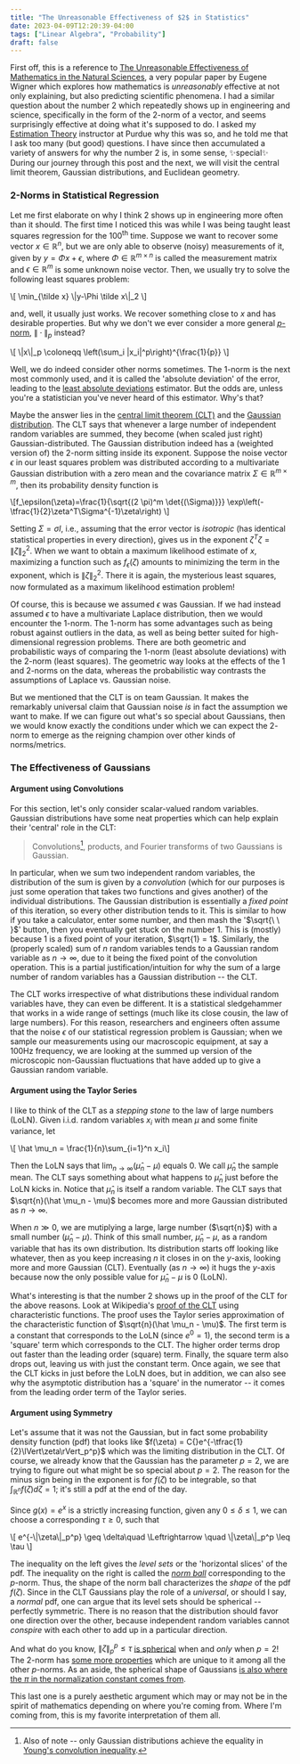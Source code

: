 ```yaml
---
title: "The Unreasonable Effectiveness of $2$ in Statistics"
date: 2023-04-09T12:20:39-04:00
tags: ["Linear Algebra", "Probability"]
draft: false
---
```


First off, this is a reference to [The Unreasonable Effectiveness of Mathematics in the Natural Sciences](https://web.njit.edu/~akansu/PAPERS/The%20Unreasonable%20Effectiveness%20of%20Mathematics%20(EP%20Wigner).pdf), a very popular paper by Eugene Wigner which explores how mathematics is <i>unreasonably</i> effective at not only explaining, but also predicting scientific phenomena. I had a similar question about the number $2$ which repeatedly shows up in engineering and science, specifically in the form of the $2$-norm of a vector, and seems surprisingly effective at doing what it's supposed to do. I asked my [Estimation Theory](https://engineering.purdue.edu/ECE/Academics/Undergraduates/UGO/CourseInfo/courseInfo?courseid=175&show=true&type=grad) instructor at Purdue why this was so, and he told me that I ask too many (but good) questions. I have since then accumulated a variety of answers for why the number $2$ is, in some sense, ✨special✨ During our journey through this post and the next, we will visit the central limit theorem, Gaussian distributions, and Euclidean geometry.

### $2$-Norms in Statistical Regression

Let me first elaborate on why I think $2$ shows up in engineering more often than it should. The first time I noticed this was while I was being taught least squares regression for the 100<sup>th</sup> time. Suppose we want to recover some vector $x\in \mathbb R^n$, but we are only able to observe (noisy) measurements of it, given by $y=\Phi x + \epsilon$, where $\Phi \in \mathbb R^{m\times n}$ is called the measurement matrix and $\epsilon \in \mathbb R^m$ is some unknown noise vector. Then, we usually try to solve the following <span class=accented>least squares</span> problem:
<p>\[
\min_{\tilde x} \|y-\Phi \tilde x\|_2
\]
</p>

and, well, it usually just works. We recover something close to $x$ and has desirable properties. But why we don't we ever consider a more general [$p$-norm](/posts/norms_metrics), $\lVert{}\cdot{}\rVert_p$ instead? 

<p>\[
\|x\|_p \coloneqq \left(\sum_i |x_i|^p\right)^{\frac{1}{p}}
\]</p>

Well, we do indeed consider other norms sometimes. The $1$-norm is the next most commonly used, and it is called the 'absolute deviation' of the error, leading to the [least absolute deviations](https://en.wikipedia.org/wiki/Least_absolute_deviations) estimator. But the odds are, unless you're a statistician you've never heard of this estimator. Why's that?

Maybe the answer lies in the [central limit theorem (CLT)](https://en.wikipedia.org/wiki/Central_limit_theorem) and the [Gaussian distribution](https://en.wikipedia.org/wiki/Multivariate_normal_distribution). The CLT says that whenever a large number of independent random variables are summed, they become (when scaled just right) Gaussian-distributed. The Gaussian distribution indeed has a (weighted version of) the $2$-norm sitting inside its exponent. Suppose the noise vector $\epsilon$ in our least squares problem was distributed according to a <span class=accented>multivariate Gaussian distribution</span> with a zero mean and the covariance matrix $\Sigma \in \mathbb R^{m \times m}$, then its probability density function is
<p>
\[f_\epsilon(\zeta)=\frac{1}{\sqrt{(2 \pi)^m \det{(\Sigma)}}} \exp\left(-\tfrac{1}{2}\zeta^T\Sigma^{-1}\zeta\right)
\]</p>

Setting $\Sigma=\sigma I$, i.e., assuming that the error vector is <i>isotropic</i> (has identical statistical properties in every direction), gives us in the exponent $\zeta^T \zeta = \lVert \zeta\rVert_2^2$. 
When we want to obtain a <span class=accented>maximum likelihood</span> estimate of $x$, maximizing a function such as $f_\epsilon(\zeta)$ amounts to minimizing the term in the exponent, which is $\lVert \zeta\rVert_2^2$. There it is again, the mysterious least squares, now formulated as a maximum likelihood estimation problem!

Of course, this is because we assumed $\epsilon$ was Gaussian. If we had instead assumed $\epsilon$ to have a multivariate <span class=accented>Laplace distribution</span>, then we would encounter the 1-norm. The 1-norm has some advantages such as being robust against outliers in the data, as well as being better suited for high-dimensional regression problems. There are both geometric and probabilistic ways of comparing the 1-norm (least absolute deviations) with the 2-norm (least squares). The geometric way looks at the effects of the 1 and 2-norms on the data, whereas the probabilistic way contrasts the assumptions of Laplace vs. Gaussian noise.

But we mentioned that the CLT is on team Gaussian. It makes the remarkably universal claim that Gaussian noise <i>is</i> in fact the assumption we want to make. If we can figure out what's so special about Gaussians, then we would know exactly the conditions under which we can expect the $2$-norm to emerge as the reigning champion over other kinds of norms/metrics.

### The Effectiveness of Gaussians

#### Argument using <span class=accented>Convolutions</span>

For this section, let's only consider scalar-valued random variables. Gaussian distributions have some neat properties which can help explain their 'central' role in the CLT:

> Convolutions[^1], products, and Fourier transforms of two Gaussians is Gaussian.

In particular, when we sum two independent random variables, the distribution of the sum is given by a <i>convolution</i> (which for our purposes is just some operation that takes two functions and gives another) of the individual distributions. The Gaussian distribution is essentially a <i>fixed point</i> of this iteration, so every other distribution tends to it. This is similar to how if you take a calculator, enter some number, and then mash the '$\sqrt{\   \ }$' button, then you eventually get stuck on the number $1$. This is (mostly) because $1$ is a fixed point of your iteration, $\sqrt{1} = 1$. Similarly, the (properly scaled) sum of $n$ random variables tends to a Gaussian random variable as $n\rightarrow \infty$, due to it being the fixed point of the convolution operation. This is a partial justification/intuition for why the sum of a large number of random variables has a Gaussian distribution -- the CLT.

The CLT works irrespective of what distributions these individual random variables have, they can even be different. It is a statistical sledgehammer that works in a wide range of settings (much like its close cousin, the law of large numbers).
For this reason, researchers and engineers often assume that the noise $\epsilon$ of our statistical regression problem is Gaussian; when we sample our measurements using our macroscopic equipment, at say a 100Hz frequency, we are looking at the summed up version of the microscopic non-Gaussian fluctuations that have added up to give a Gaussian random variable.

#### Argument using the <span class=accented>Taylor Series</span>
I like to think of the CLT as a <i>stepping stone</i> to the law of large numbers (LoLN). Given i.i.d. random variables $x_i$ with mean $\mu$ and some finite variance, let

<p>
\[ \hat \mu_n = \frac{1}{n}\sum_{i=1}^n x_i\]
</p>

Then the LoLN says that $\lim_{n\rightarrow \infty} (\hat \mu_n- \mu)$ equals $0$. We call $\hat \mu_n$ the sample mean. The CLT says something about what happens to $\hat \mu_n$ just before the LoLN kicks in. Notice that $\hat \mu_n$ is itself a random variable.
The CLT says that $\sqrt{n}(\hat \mu_n - \mu)$ becomes more and more Gaussian distributed as $n\rightarrow \infty$. 

When $n\gg0$, we are mutiplying a large, large number ($\sqrt{n}$) with a small number ($\hat \mu_n - \mu$). Think of this small number, $\hat \mu_n - \mu$, as a random variable that has its own distribution. Its distribution starts off looking like whatever, then as you keep increasing $n$ it closes in on the $y$-axis, looking more and more Gaussian (CLT). Eventually (as $n\rightarrow\infty$) it hugs the $y$-axis because now the only possible value for $\hat \mu_n - \mu$ is $0$ (LoLN).

What's interesting is that the number $2$ shows up in the proof of the CLT for the above reasons. Look at Wikipedia's [proof of the CLT](https://en.wikipedia.org/wiki/Central_limit_theorem) using characteristic functions. The proof uses the Taylor series approximation of the characteristic function of $\sqrt{n}(\hat \mu_n - \mu)$. The first term is a constant that corresponds to the LoLN (since $e^0=1$), the second term is a 'square' term which corresponds to the CLT. The higher order terms drop out faster than the leading order (square) term. Finally, the square term also drops out, leaving us with just the constant term. Once again, we see that the CLT kicks in just before the LoLN does, but in addition, we can also see why the asymptotic distribution has a 'square' in the numerator -- it comes from the leading order term of the Taylor series.

#### Argument using <span class=accented>Symmetry</span>

Let's assume that it was not the Gaussian, but in fact some probability density function (pdf) that looks like $f(\zeta) = C{}e^{-\tfrac{1}{2}\lVert\zeta\rVert_p^p}$ which was the limiting distribution in the CLT. Of course, we already know that the Gaussian has the parameter $p=2$, we are trying to figure out what might be so special about $p=2$. The reason for the minus sign being in the exponent is for $f(\zeta)$ to be integrable, so that $\int_{\mathbb R^n}f(\zeta)d\zeta=1$; it's still a pdf at the end of the day.

Since $g(x)=e^{x}$ is a strictly increasing function, given any $0\leq\delta\leq 1$, we can choose a corresponding $\tau\geq0$, such that

<p>\[
e^{-\|\zeta\|_p^p} \geq \delta\quad  \Leftrightarrow \quad \|\zeta\|_p^p \leq \tau
\]</p>

The inequality on the left gives the *level sets* or the 'horizontal slices' of the pdf. The inequality on the right is called the *[norm ball](/posts/balls)* corresponding to the $p$-norm. Thus, the shape of the norm ball characterizes the *shape* of the pdf $f(\zeta)$. Since in the CLT Gaussians play the role of a *universal*, or should I say, a *normal* pdf, one can argue that its level sets should be spherical -- perfectly symmetric. There is no reason that the distribution should favor one direction over the other, because independent random variables cannot *conspire* with each other to add up in a particular direction.

And what do you know, $\lVert \zeta\rVert _p^p \leq \tau$ [is spherical](/posts/balls) when and *only* when $p=2$! The $2$-norm has [some more properties](/posts/norms_metrics) which are unique to it among all the other $p$-norms. As an aside, the spherical shape of Gaussians [is also where the $\pi$ in the normalization constant comes from](https://www.youtube.com/watch?v=cy8r7WSuT1I). 

This last one is a purely aesthetic argument which may or may not be in the spirit of mathematics depending on where you're coming from. Where I'm coming from, this is my favorite interpretation of them all.

[^1]: Also of note -- only Gaussian distributions achieve the equality in <a href="https://en.wikipedia.org/wiki/Young's_convolution_inequality" class=accented>Young's convolution inequality</a>.